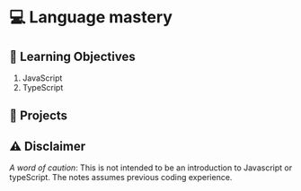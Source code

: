 # 💻 Language mastery

## 🎯 Learning Objectives

1. JavaScript
2. TypeScript

## 💼 Projects

## ⚠️ Disclaimer

_A word of caution_: This is not intended to be an introduction to Javascript or typeScript. The notes assumes previous coding experience.
